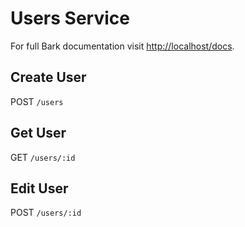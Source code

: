 # Users Service

For full Bark documentation visit [http://localhost/docs](http://localhost/docs).

## Create User

POST `/users`

## Get User

GET `/users/:id`

## Edit User

POST `/users/:id`